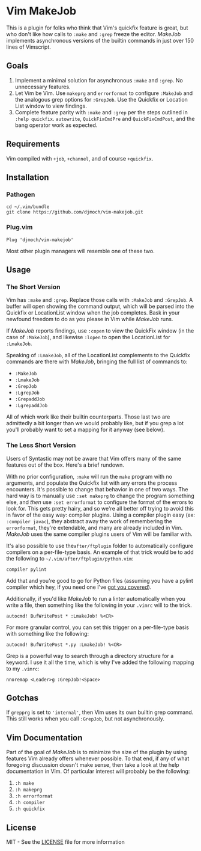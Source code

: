 # Vim MakeJob

This is a plugin for folks who think that Vim's quickfix feature is
great, but who don't like how calls to `:make` and `:grep` freeze the
editor. _MakeJob_ implements asynchronous versions of the builtin
commands in just over 150 lines of Vimscript.

## Goals
1. Implement a minimal solution for asynchronous `:make` and `:grep`.
   No unnecessary features.
2. Let Vim be Vim. Use `makeprg` and `errorformat` to configure
   `:MakeJob` and the analogous grep options for `:GrepJob`. Use the
   Quickfix or Location List window to view findings.
3. Complete feature parity with `:make` and `:grep` per the steps
   outlined in `:help quickfix`. `autowrite`, `QuickFixCmdPre` and
   `QuickFixCmdPost`, and the bang operator work as expected.

## Requirements
Vim compiled with `+job`, `+channel`, and of course `+quickfix`.

## Installation
### Pathogen
`cd ~/.vim/bundle`   
`git clone https://github.com/djmoch/vim-makejob.git`

### Plug.vim
`Plug 'djmoch/vim-makejob'`

Most other plugin managers will resemble one of these two.

## Usage
### The Short Version
Vim has `:make` and `:grep`. Replace those calls with `:MakeJob` and
`:GrepJob`. A buffer will open showing the command output, which will
be parsed into the Quickfix or LocationList window when the job
completes. Bask in your newfound freedom to do as you please in Vim
while _MakeJob_ runs.

If _MakeJob_ reports findings, use `:copen` to view the QuickFix window
(in the case of `:MakeJob`), and likewise `:lopen` to open the LocationList
for `:LmakeJob`.

Speaking of `:LmakeJob`, all of the LocationList complements to the
Quickfix commands are there with _MakeJob_, bringing the full list of
commands to:

- `:MakeJob`
- `:LmakeJob`
- `:GrepJob`
- `:LgrepJob`
- `:GrepaddJob`
- `:LgrepaddJob`

All of which work like their builtin counterparts. Those last two are
admittedly a bit longer than we would probably like, but if you grep a
lot you'll probably want to set a mapping for it anyway (see below).

### The Less Short Version
Users of Syntastic may not be aware that Vim offers many of the same
features out of the box. Here's a brief rundown.

With no prior configuration, `:make` will run the `make` program with no
arguments, and populate the Quickfix list with any errors the process
encounters. It's possible to change that behavior in one of two ways.
The hard way is to manually use `:set makeprg` to change the program 
something else, and _then_ use `:set errorformat` to configure the
format of the errors to look for. This gets pretty hairy, and so
we're all better off trying to avoid this in favor of the easy way:
compiler plugins. Using a compiler plugin easy (ex: `:compiler javac`),
they abstract away the work of remembering the `errorformat`, they're
extendable, and many are already included in Vim. _MakeJob_ uses the
same compiler plugins users of Vim will be familiar with.

It's also possible to use the`after/ftplugin` folder to automatically
configure compilers on a per-file-type basis. An example of that trick
would be to add the following to `~/.vim/after/ftplugin/python.vim`:

`compiler pylint`

Add that and you're good to go for Python files (assuming you have a
pylint compiler which hey, if you need one I've [got you
covered](http://github.com/djmoch/vim-compiler)).

Additionally, if you'd like _MakeJob_ to run a linter automatically when
you write a file, then something like the following in your `.vimrc`
will to the trick.

`autocmd! BufWritePost * :LmakeJob! %<CR>`

For more granular control, you can set this trigger on a per-file-type
basis with something like the following:

`autocmd! BufWritePost *.py :LmakeJob! %<CR>`

Grep is a powerful way to search through a directory structure for a
keyword. I use it all the time, which is why I've added the following
mapping to my `.vimrc`:

`nnoremap <Leader>g :GrepJob!<Space>`

## Gotchas
If `grepprg` is set to `'internal'`, then Vim uses its own builtin grep
command. This still works when you call `:GrepJob`, but not
asynchronously.

## Vim Documentation
Part of the goal of _MakeJob_ is to minimize the size of the plugin by
using features Vim already offers whenever possible. To that end, if
any of what foregoing discussion doesn't make sense, then take a look at
the help documentation in Vim. Of particular interest will probably
be the following:

1. `:h make`
2. `:h makeprg`
3. `:h errorformat`
4. `:h compiler`
5. `:h quickfix`

## License
MIT - See the [LICENSE](/LICENSE) file for more information
